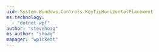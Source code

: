 ```yaml
---
uid: System.Windows.Controls.KeyTipHorizontalPlacement
ms.technology: 
  - "dotnet-wpf"
author: "stevehoag"
ms.author: "shoag"
manager: "wpickett"
---
```

